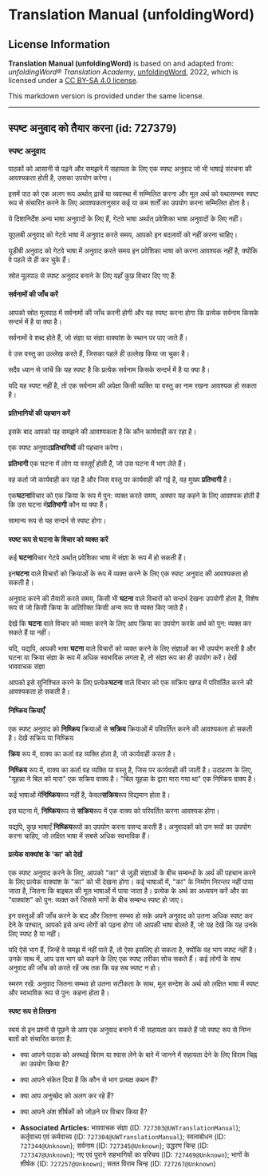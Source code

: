 # Translation Manual (unfoldingWord)

## License Information

**Translation Manual (unfoldingWord)** is based on and adapted from: _unfoldingWord® Translation Academy_, [unfoldingWord](https://unfoldingword.org/utw), 2022, which is licensed under a [CC BY-SA 4.0 license](https://creativecommons.org/licenses/by-sa/4.0/legalcode.en).

This markdown version is provided under the same license.



--------------------------------

## स्पष्ट अनुवाद को तैयार करना (id: 727379)

### स्पष्ट अनुवाद

पाठकों को आसानी से पढ़ने और समझने में सहायता के लिए एक स्पष्ट अनुवाद जो भी भाषाई संरचना की आवश्यकता होती है, उसका उपयोग करेगा।

इसमें पाठ को एक अलग रूप अर्थात् ढ़ाचें या व्यवस्था में सम्मिलित करना और मूल अर्थ को यथासम्भव स्पष्ट रूप से संचारित करने के लिए आवश्यकतानुसार कई या कम शर्तों का उपयोग करना सम्मिलित होता है।

ये दिशानिर्देश अन्य भाषा अनुवादों के लिए हैं, गेटवे भाषा अर्थात् प्रवेशिका भाषा अनुवादों के लिए नहीं।

यूएलबी अनुवाद को गेटवे भाषा में अनुवाद करते समय, आपको इन बदलावों को नहीं करना चाहिए।

यूडीबी अनुवाद को गेटवे भाषा में अनुवाद करते समय इन प्रवेशिका भाषा को करना आवश्यक नहीं है, क्योंकि वे पहले से ही कर चुके हैं।

स्रोत मूलपाठ से स्पष्ट अनुवाद बनाने के लिए यहाँ कुछ विचार दिए गए हैं:

#### सर्वनामों की जाँच करें

आपको स्रोत मूलपाठ में सर्वनामों की जाँच करनी होगी और यह स्पष्ट करना होगा कि प्रत्येक सर्वनाम किसके सन्दर्भ में है या क्या है।

सर्वनामों वे शब्द होते हैं, जो संज्ञा या संज्ञा वाक्यांश के स्थान पर पाए जाते हैं।

वे उस वस्तु का उल्लेख करते हैं, जिसका पहले ही उल्लेख किया जा चुका है।

सदैव ध्यान से जांचें कि यह स्पष्ट है कि प्रत्येक सर्वनाम किसके सन्दर्भ में है या क्या है।

यदि यह स्पष्ट नहीं है, तो एक सर्वनाम की अपेक्षा किसी व्यक्ति या वस्तु का नाम रखना आवश्यक हो सकता है।

#### प्रतिभागियों की पहचान करें

इसके बाद आपको यह समझने की आवश्यकता है कि कौन कार्यवाही कर रहा है।

एक स्पष्ट अनुवाद**प्रतिभागियों** की पहचान करेगा।

**प्रतिभागी** एक घटना में लोग या वस्तुएँ होती हैं, जो उस घटना में भाग लेते हैं।

वह कर्ता जो कार्यवाही कर रहा है और जिस वस्तु पर कार्यवाही की गई है, वह मुख्य **प्रतिभागी** है।

एक**घटना**विचार को एक क्रिया के रूप में पुन: व्यक्त करते समय, अक्सर यह कहने के लिए आवश्यक होती है कि उस घटना में**प्रतिभागी** कौन या क्या हैं।

सामान्य रूप से यह सन्दर्भ से स्पष्ट होगा।

#### स्पष्ट रूप से घटना के विचार को व्यक्त करें

कई **घटना**विचार गेटवे अर्थात् प्रवेशिका भाषा में संज्ञा के रूप में हो सकती हैं।

इन**घटना** वाले विचारों को क्रियाओं के रूप में व्यक्त करने के लिए एक स्पष्ट अनुवाद की आवश्यकता हो सकती है।

अनुवाद करने की तैयारी करते समय, किसी भी **घटना** वाले विचारों को सन्दर्भ देखना उपयोगी होता है, विशेष रूप से जो किसी क्रिया के अतिरिक्त किसी अन्य रूप से व्यक्त किए जाते हैं।

देखें कि **घटना** वाले विचार को व्यक्त करने के लिए आप क्रिया का उपयोग करके अर्थ को पुन: व्यक्त कर सकते हैं या नहीं।

यदि, यद्यपि, आपकी भाषा **घटना** वाले विचारों को व्यक्त करने के लिए संज्ञाओं का भी उपयोग करती है और घटना या क्रिया संज्ञा के रूप में अधिक स्वभाविक लगता है, तो संज्ञा रूप का ही उपयोग करें। देखें भाववाचक संज्ञा

आपको इसे सुनिश्चित करने के लिए प्रत्येक**घटना** वाले विचार को एक सक्रिय खण्ड में परिवर्तित करने की आवश्यकता हो सकती है।

#### निष्क्रिय क्रियाएँ

एक स्पष्ट अनुवाद को **निष्क्रिय** क्रियाओं से **सक्रिय** क्रियाओं में परिवर्तित करने की आवश्यकता हो सकती है। देखें सक्रिय या निष्क्रिय

**क्रिय** रूप में, वाक्य का कर्ता वह व्यक्ति होता है, जो कार्यवाही करता है।

**निष्क्रिय** रूप में, वाक्य का कर्ता वह व्यक्ति या वस्तु है, जिस पर कार्यवाही की जाती है। उदाहरण के लिए, "यूहन्ना ने बिल को मारा" एक सक्रिय वाक्य है। "बिल यूहन्ना के द्वारा मारा गया था" एक निष्क्रिय वाक्य है।

कई भाषाओं में**निष्क्रिय**रूप नहीं है, केवल**सक्रिय**रूप विद्यमान होता है।

इस घटना में, **निष्क्रिय**रूप से **सक्रिय**रूप में एक वाक्य को परिवर्तित करना आवश्यक होगा।

यद्यपि, कुछ भाषाएँ **निष्क्रिय**रूपों का उपयोग करना पसन्द करती हैं। अनुवादकों को उन रूपों का उपयोग करना चाहिए, जो लक्षित भाषा में सबसे अधिक स्वभाविक हैं।

#### प्रत्येक वाक्यांश के 'का' को देखें

एक स्पष्ट अनुवाद करने के लिए, आपको "का" से जुड़ी संज्ञाओं के बीच सम्बन्धों के अर्थ की पहचान करने के लिए प्रत्येक वाक्यांश के "का" को भी देखना होगा। कई भाषाओं में, "का" के निर्माण निरन्तर नहीं पाया जाता है, जितना कि बाइबल की मूल भाषाओं में पाया जाता है। प्रत्येक के अर्थ का अध्ययन करें और का "वाक्यांश" को पुन: व्यक्त करें जिससे भागों के बीच सम्बन्ध स्पष्ट हो जाए।

इन वस्तुओं की जाँच करने के बाद और जितना सम्भव हो सके अपने अनुवाद को उतना अधिक स्पष्ट कर देने के पश्चात्, आपको इसे अन्य लोगों को पढ़ना होगा जो आपकी भाषा बोलते हैं, जो यह देखें कि यह उनके लिए स्पष्ट है या नहीं।

यदि ऐसे भाग हैं, जिन्हें वे समझ में नहीं पाते हैं, तो ऐसा इसलिए हो सकता है, क्योंकि वह भाग स्पष्ट नहीं है। उनके साथ में, आप उस भाग को कहने के लिए एक स्पष्ट तरीका सोच सकते हैं। कई लोगों के साथ अनुवाद की जाँच को करते रहें जब तक कि यह सब स्पष्ट न हो।

स्मरण रखें: अनुवाद जितना सम्भव हो उतना सटीकता के साथ, मूल सन्देश के अर्थ को लक्षित भाषा में स्पष्ट और स्वभाविक रूप से पुन: कहना होता है।

#### स्पष्ट रूप से लिखना

स्वयं से इन प्रश्नों से पूछने से आप एक अनुवाद बनाने में भी सहायता कर सकते हैं जो स्पष्ट रूप से निम्न बातों को संचारित करता है:

* क्या आपने पाठक को अस्थाई विराम या श्वास लेने के बारे में जानने में सहायता देने के लिए विराम चिह्न का उपयोग किया है?
* क्या आपने संकेत दिया है कि कौन से भाग प्रत्यक्ष कथन हैं?
* क्या आप अनुच्छेद को अलग कर रहे हैं?
* क्या आपने अंश शीर्षकों को जोड़ने पर विचार किया है?

* **Associated Articles:** भाववाचक संज्ञा (ID: `727303@UWTranslationManual`); कर्तृवाच्य एवं कर्मवाच्य (ID: `727304@UWTranslationManual`); स्वत्वबोधन (ID: `727344@Unknown`); सर्वनाम (ID: `727345@Unknown`); उद्धरण चिन्ह (ID: `727347@Unknown`); नए एवं पुराने सहभागियों का परिचय (ID: `727469@Unknown`); भागों के शीर्षक (ID: `727257@Unknown`); सतत विराम चिन्ह (ID: `727267@Unknown`)

